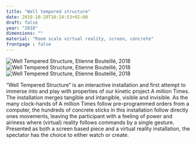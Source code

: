 ```yaml
---
title: "Well tempered structure"
date: 2018-10-20T16:24:53+02:00
draft: false
year: "2018"
dimensions: ""
material: "Room scale virtual reality, screen, concrete"
frontpage : false 
---
```


![Well Tempered Structure, Etienne Bouteillé, 2018](/img/well_tempered_structure1.png)
![Well Tempered Structure, Etienne Bouteillé, 2018](/img/well_tempered_structure2.png)
![Well Tempered Structure, Etienne Bouteillé, 2018](/img/well_tempered_structure3.png)

“Well Tempered Structure” is an interactive installation and first attempt to immerse into and play with properties of our kinetic project A million Times.
The installation merges tangible and intangible, visible and invisible. As the many clock-hands of A million Times follow pre-programmed orders from a computer, the hundreds of concrete sticks in this installation follow directly ones movements, leaving the participant with a feeling of power and airiness where (virtual) reality follows commands by a single gesture. Presented as both a screen based piece and a virtual reality installation, the spectator has the choice to either watch or create.